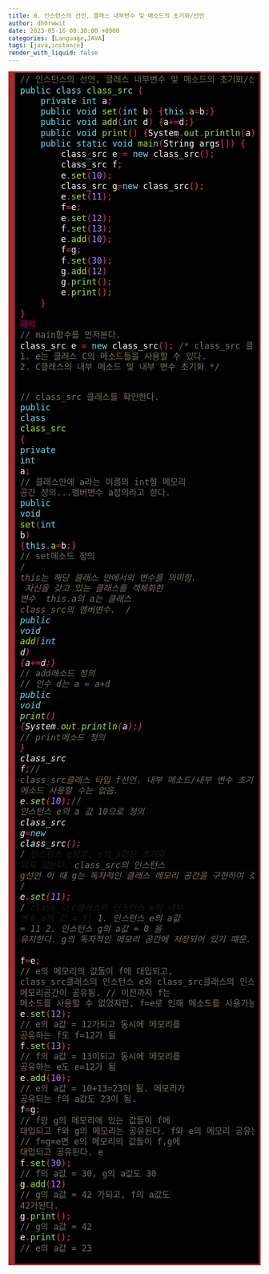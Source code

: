 ```yaml
---
title: 0. 인스턴스의 선언, 클래스 내부변수 및 메소드의 초기화/선언
author: dh0rwwit
date: 2023-05-16 00:30:00 +0900
categories: [Language,JAVA]
tags: [java,instance]
render_with_liquid: false
---
```


<!-- HTML generated using hilite.me -->
<div style="background: #272822; overflow:auto;width:auto;border:solid brown;font-size:17px;background:#000000;border-width:.2em .2em .2em .8em;padding:.2em .6em;"><pre style="margin: 0; line-height: 125%"><span style="color: #75715e">// 인스턴스의 선언, 클래스 내부변수 및 메소드의 초기화/선언</span>
<span style="color: #66d9ef">public</span> <span style="color: #66d9ef">class</span> <span style="color: #a6e22e">class_src</span> <span style="color: #f92672">{</span>
    <span style="color: #66d9ef">private</span> <span style="color: #66d9ef">int</span> <span style="color: #f8f8f2">a</span><span style="color: #f92672">;</span>
    <span style="color: #66d9ef">public</span> <span style="color: #66d9ef">void</span> <span style="color: #a6e22e">set</span><span style="color: #f92672">(</span><span style="color: #66d9ef">int</span> <span style="color: #f8f8f2">b</span><span style="color: #f92672">)</span> <span style="color: #f92672">{</span><span style="color: #66d9ef">this</span><span style="color: #f92672">.</span><span style="color: #a6e22e">a</span><span style="color: #f92672">=</span><span style="color: #f8f8f2">b</span><span style="color: #f92672">;}</span>
    <span style="color: #66d9ef">public</span> <span style="color: #66d9ef">void</span> <span style="color: #a6e22e">add</span><span style="color: #f92672">(</span><span style="color: #66d9ef">int</span> <span style="color: #f8f8f2">d</span><span style="color: #f92672">)</span> <span style="color: #f92672">{</span><span style="color: #f8f8f2">a</span><span style="color: #f92672">+=</span><span style="color: #f8f8f2">d</span><span style="color: #f92672">;}</span>
    <span style="color: #66d9ef">public</span> <span style="color: #66d9ef">void</span> <span style="color: #a6e22e">print</span><span style="color: #f92672">()</span> <span style="color: #f92672">{</span><span style="color: #f8f8f2">System</span><span style="color: #f92672">.</span><span style="color: #a6e22e">out</span><span style="color: #f92672">.</span><span style="color: #a6e22e">println</span><span style="color: #f92672">(</span><span style="color: #f8f8f2">a</span><span style="color: #f92672">);}</span>
    <span style="color: #66d9ef">public</span> <span style="color: #66d9ef">static</span> <span style="color: #66d9ef">void</span> <span style="color: #a6e22e">main</span><span style="color: #f92672">(</span><span style="color: #f8f8f2">String</span> <span style="color: #f8f8f2">args</span><span style="color: #f92672">[])</span> <span style="color: #f92672">{</span>
    	<span style="color: #f8f8f2">class_src</span> <span style="color: #f8f8f2">e</span> <span style="color: #f92672">=</span> <span style="color: #66d9ef">new</span> <span style="color: #f8f8f2">class_src</span><span style="color: #f92672">();</span>
    	<span style="color: #f8f8f2">class_src</span> <span style="color: #f8f8f2">f</span><span style="color: #f92672">;</span>
        <span style="color: #f8f8f2">e</span><span style="color: #f92672">.</span><span style="color: #a6e22e">set</span><span style="color: #f92672">(</span><span style="color: #ae81ff">10</span><span style="color: #f92672">);</span>
    	<span style="color: #f8f8f2">class_src</span> <span style="color: #f8f8f2">g</span><span style="color: #f92672">=</span><span style="color: #66d9ef">new</span> <span style="color: #f8f8f2">class_src</span><span style="color: #f92672">();</span>
        <span style="color: #f8f8f2">e</span><span style="color: #f92672">.</span><span style="color: #a6e22e">set</span><span style="color: #f92672">(</span><span style="color: #ae81ff">11</span><span style="color: #f92672">);</span>
        <span style="color: #f8f8f2">f</span><span style="color: #f92672">=</span><span style="color: #f8f8f2">e</span><span style="color: #f92672">;</span>
        <span style="color: #f8f8f2">e</span><span style="color: #f92672">.</span><span style="color: #a6e22e">set</span><span style="color: #f92672">(</span><span style="color: #ae81ff">12</span><span style="color: #f92672">);</span> 
        <span style="color: #f8f8f2">f</span><span style="color: #f92672">.</span><span style="color: #a6e22e">set</span><span style="color: #f92672">(</span><span style="color: #ae81ff">13</span><span style="color: #f92672">);</span> 
        <span style="color: #f8f8f2">e</span><span style="color: #f92672">.</span><span style="color: #a6e22e">add</span><span style="color: #f92672">(</span><span style="color: #ae81ff">10</span><span style="color: #f92672">);</span> 
        <span style="color: #f8f8f2">f</span><span style="color: #f92672">=</span><span style="color: #f8f8f2">g</span><span style="color: #f92672">;</span> 
        <span style="color: #f8f8f2">f</span><span style="color: #f92672">.</span><span style="color: #a6e22e">set</span><span style="color: #f92672">(</span><span style="color: #ae81ff">30</span><span style="color: #f92672">);</span> 
        <span style="color: #f8f8f2">g</span><span style="color: #f92672">.</span><span style="color: #a6e22e">add</span><span style="color: #f92672">(</span><span style="color: #ae81ff">12</span><span style="color: #f92672">)</span> 
        <span style="color: #f8f8f2">g</span><span style="color: #f92672">.</span><span style="color: #a6e22e">print</span><span style="color: #f92672">();</span>
        <span style="color: #f8f8f2">e</span><span style="color: #f92672">.</span><span style="color: #a6e22e">print</span><span style="color: #f92672">();</span>
    <span style="color: #f92672">}</span>
<span style="color: #f92672">}</span>
<span style="color: #960050; background-color: #1e0010">해석</span>
<span style="color: #75715e">// main함수를 먼저본다.</span>
<span style="color: #f8f8f2">class_src</span> <span style="color: #f8f8f2">e</span> <span style="color: #f92672">=</span> <span style="color: #66d9ef">new</span> <span style="color: #f8f8f2">class_src</span><span style="color: #f92672">();</span> <span style="color: #75715e">/* class_src 클래스의 인스턴스 e선언</span>
<span style="color: #75715e">1. e는 클래스 C의 메소드들을 사용할 수 있다.</span>
<span style="color: #75715e">2. C클래스의 내부 메소드 및 내부 변수 초기화 */</span>

<span style="color: #75715e">// class_src 클래스를 확인한다. </span>
<span style="color: #66d9ef">public</span> <span style="color: #66d9ef">class</span> <span style="color: #a6e22e">class_src</span> <span style="color: #f92672">{</span>
    <span style="color: #66d9ef">private</span> <span style="color: #66d9ef">int</span> <span style="color: #f8f8f2">a</span><span style="color: #f92672">;</span> <span style="color: #75715e">// 클래스안에 a라는 이름의 int형 메모리 공간 정의...멤버변수 a정의라고 한다.</span>
    <span style="color: #66d9ef">public</span> <span style="color: #66d9ef">void</span> <span style="color: #a6e22e">set</span><span style="color: #f92672">(</span><span style="color: #66d9ef">int</span> <span style="color: #f8f8f2">b</span><span style="color: #f92672">)</span> <span style="color: #f92672">{</span><span style="color: #66d9ef">this</span><span style="color: #f92672">.</span><span style="color: #a6e22e">a</span><span style="color: #f92672">=</span><span style="color: #f8f8f2">b</span><span style="color: #f92672">;}</span> <span style="color: #75715e">// set메소드 정의</span>
    <span style="color: #75715e">/*</span>
<span style="color: #75715e">    this는 해당 클래스 안에서의 변수를 의미함.</span>
<span style="color: #75715e">    자신을 갖고 있는 클래스를 객체화한 변수</span>
<span style="color: #75715e">    this.a의 a는 클래스 class_src의 멤버변수.</span>
<span style="color: #75715e">    */</span>
    <span style="color: #66d9ef">public</span> <span style="color: #66d9ef">void</span> <span style="color: #a6e22e">add</span><span style="color: #f92672">(</span><span style="color: #66d9ef">int</span> <span style="color: #f8f8f2">d</span><span style="color: #f92672">)</span> <span style="color: #f92672">{</span><span style="color: #f8f8f2">a</span><span style="color: #f92672">+=</span><span style="color: #f8f8f2">d</span><span style="color: #f92672">;}</span>
    <span style="color: #75715e">// add메소드 정의</span>
    <span style="color: #75715e">// 인수 d는 a = a+d</span>
    <span style="color: #66d9ef">public</span> <span style="color: #66d9ef">void</span> <span style="color: #a6e22e">print</span><span style="color: #f92672">()</span> <span style="color: #f92672">{</span><span style="color: #f8f8f2">System</span><span style="color: #f92672">.</span><span style="color: #a6e22e">out</span><span style="color: #f92672">.</span><span style="color: #a6e22e">println</span><span style="color: #f92672">(</span><span style="color: #f8f8f2">a</span><span style="color: #f92672">);}</span> <span style="color: #75715e">// print메소드 정의</span>
<span style="color: #f92672">}</span>
<span style="color: #f8f8f2">class_src</span> <span style="color: #f8f8f2">f</span><span style="color: #f92672">;</span><span style="color: #75715e">// class_src클래스 타입 f선언. 내부 메소드/내부 변수 초기화 하지 않음. 내부 메소드 사용할 수는 없음.</span>
<span style="color: #f8f8f2">e</span><span style="color: #f92672">.</span><span style="color: #a6e22e">set</span><span style="color: #f92672">(</span><span style="color: #ae81ff">10</span><span style="color: #f92672">);</span><span style="color: #75715e">// 인스턴스 e의 a 값 10으로 정의</span>
<span style="color: #f8f8f2">class_src</span> <span style="color: #f8f8f2">g</span><span style="color: #f92672">=</span><span style="color: #66d9ef">new</span> <span style="color: #f8f8f2">class_src</span><span style="color: #f92672">();</span>
<span style="color: #75715e">/* 인스턴스 g정의, e의 a값은 초기화 되지 않는다.</span>
<span style="color: #75715e">class_src의 인스턴스 g선언 이 때 g는 독자적인 클래스 메모리 공간을 구현하여 갖게 됨 */</span>
<span style="color: #f8f8f2">e</span><span style="color: #f92672">.</span><span style="color: #a6e22e">set</span><span style="color: #f92672">(</span><span style="color: #ae81ff">11</span><span style="color: #f92672">);</span> <span style="color: #75715e">/* class_src클래스의 인스턴스 e의 내부 변수 a의 값 = 11</span>
<span style="color: #75715e">1. 인스턴스 e의 a값 = 11</span>
<span style="color: #75715e">2. 인스턴스 g의 a값 = 0 을 유지한다. g의 독자적인 메모리 공간에 저장되어 있기 떄문. </span>
<span style="color: #75715e">*/</span> 
<span style="color: #f8f8f2">f</span><span style="color: #f92672">=</span><span style="color: #f8f8f2">e</span><span style="color: #f92672">;</span> <span style="color: #75715e">// e의 메모리의 값들이 f에 대입되고, class_src클래스의 인스턴스 e와 class_src클래스의 인스턴스 f의 메모리공간이 공유됨.</span>
<span style="color: #75715e">// 이전까지 f는 메소드를 사용할 수 없었지만, f=e로 인해 메소드를 사용가능하게됨</span>
<span style="color: #f8f8f2">e</span><span style="color: #f92672">.</span><span style="color: #a6e22e">set</span><span style="color: #f92672">(</span><span style="color: #ae81ff">12</span><span style="color: #f92672">);</span> <span style="color: #75715e">// e의 a값 = 12가되고 동시에 메모리를 공유하는 f도 f=12가 됨</span>
<span style="color: #f8f8f2">f</span><span style="color: #f92672">.</span><span style="color: #a6e22e">set</span><span style="color: #f92672">(</span><span style="color: #ae81ff">13</span><span style="color: #f92672">);</span> <span style="color: #75715e">// f의 a값 = 13이되고 동시에 메모리를 공유하는 e도 e=12가 됨</span>
<span style="color: #f8f8f2">e</span><span style="color: #f92672">.</span><span style="color: #a6e22e">add</span><span style="color: #f92672">(</span><span style="color: #ae81ff">10</span><span style="color: #f92672">);</span> <span style="color: #75715e">// e의 a값 = 10+13=23이 됨. 메모리가 공유되는 f의 a값도 23이 됨. </span>
<span style="color: #f8f8f2">f</span><span style="color: #f92672">=</span><span style="color: #f8f8f2">g</span><span style="color: #f92672">;</span> <span style="color: #75715e">// f랑 g의 메모리에 있는 값들이 f에 대입되고 f와 g의 메모리는 공유된다. f와 e의 메모리 공유는 끊긴다.</span>
<span style="color: #75715e">// f=g=e면 e의 메모리의 값들이 f,g에 대입되고 공유된다. e</span>
<span style="color: #f8f8f2">f</span><span style="color: #f92672">.</span><span style="color: #a6e22e">set</span><span style="color: #f92672">(</span><span style="color: #ae81ff">30</span><span style="color: #f92672">);</span> <span style="color: #75715e">// f의 a값 = 30, g의 a값도 30</span>
<span style="color: #f8f8f2">g</span><span style="color: #f92672">.</span><span style="color: #a6e22e">add</span><span style="color: #f92672">(</span><span style="color: #ae81ff">12</span><span style="color: #f92672">)</span> <span style="color: #75715e">// g의 a값 = 42 가되고, f의 a값도 42가된다.</span>
<span style="color: #f8f8f2">g</span><span style="color: #f92672">.</span><span style="color: #a6e22e">print</span><span style="color: #f92672">();</span> <span style="color: #75715e">// g의 a값 = 42</span>
<span style="color: #f8f8f2">e</span><span style="color: #f92672">.</span><span style="color: #a6e22e">print</span><span style="color: #f92672">();</span> <span style="color: #75715e">// e의 a값 = 23</span>
</pre></div>
